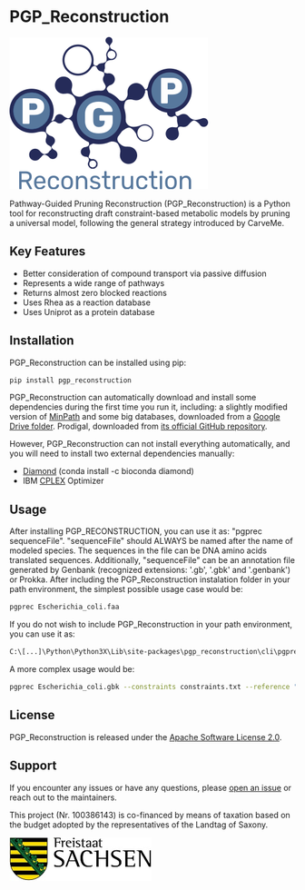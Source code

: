# PGP_Reconstruction

![PGP Reconstruction Logo](logo_pgp.png)

Pathway-Guided Pruning Reconstruction (PGP_Reconstruction) is a Python tool for reconstructing draft constraint-based metabolic models by pruning a universal model, following the general strategy introduced by CarveMe.

## Key Features
- Better consideration of compound transport via passive diffusion
- Represents a wide range of pathways
- Returns almost zero blocked reactions
- Uses Rhea as a reaction database
- Uses Uniprot as a protein database

## Installation

PGP_Reconstruction can be installed using pip:

```bash
pip install pgp_reconstruction
```

PGP_Reconstruction can automatically download and install some dependencies during the first time you run it, including: a slightly modified version of [MinPath](https://github.com/mgtools/MinPath) and some big databases, downloaded from a [Google Drive folder](https://drive.google.com/drive/u/1/folders/1hkgjXY9DCY49xz1WBiTjinHCgXpBVqWs). Prodigal, downloaded from [its official GitHub repository](https://github.com/hyattpd/Prodigal/releases).

However, PGP_Reconstruction can not install everything automatically, and you will need to install two external dependencies manually:
- [Diamond](https://github.com/bbuchfink/diamond) (conda install -c bioconda diamond)
- IBM [CPLEX](https://www.ibm.com/products/ilog-cplex-optimization-studio/cplex-optimizer) Optimizer


## Usage

After installing PGP_RECONSTRUCTION, you can use it as: "pgprec sequenceFile". "sequenceFile" should ALWAYS be named after the name of modeled species. The sequences in the file can be DNA amino acids translated sequences. Additionally, "sequenceFile" can be an annotation file generated by Genbank (recognized extensions: '.gb', '.gbk' and '.genbank') or Prokka. After including the PGP_Reconstruction instalation folder in your path environment, the simplest possible usage case would be:

```bash
pgprec Escherichia_coli.faa
```

If you do not wish to include PGP_Reconstruction in your path environment, you can use it as:

```bash
C:\[...]\Python\Python3X\Lib\site-packages\pgp_reconstruction\cli\pgprec.py Escherichia_coli.faa
```

A more complex usage would be:

```bash
pgprec Escherichia_coli.gbk --constraints constraints.txt --reference "Escherichia coli.xml"
```

## License

PGP_Reconstruction is released under the [Apache Software License 2.0](https://www.apache.org/licenses/LICENSE-2.0).

## Support

If you encounter any issues or have any questions, please [open an issue](https://github.com/rcolpo/PGP_Reconstruction/issues) or reach out to the maintainers.

This project (Nr. 100386143) is co-financed by means of taxation based on the budget adopted by the representatives of the Landtag of Saxony.

![Freistaat Sachsen Logo](Freistaat_sachsen_logo.jpg)
